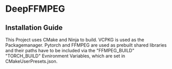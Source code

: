# DeepFFMPEG

## Installation Guide

This Project uses CMake and Ninja to build. VCPKG is used as the Packagemanager.
Pytorch and FFMPEG are used as prebuilt shared libraries and their paths have to be included via the "FFMPEG_BUILD" "TORCH_BUILD" Evnironment Variables, which are set in CMakeUserPresets.json.
